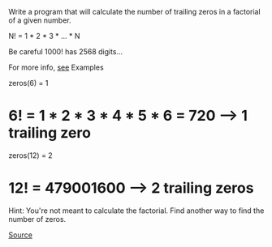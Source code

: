 Write a program that will calculate the number of trailing zeros in a factorial of a given number.

N! = 1 * 2 * 3 *  ... * N

Be careful 1000! has 2568 digits...

For more info, [see](http://mathworld.wolfram.com/Factorial.html)
Examples

zeros(6) = 1
# 6! = 1 * 2 * 3 * 4 * 5 * 6 = 720 --> 1 trailing zero

zeros(12) = 2
# 12! = 479001600 --> 2 trailing zeros

Hint: You're not meant to calculate the factorial. Find another way to find the number of zeros.

[Source](https://www.codewars.com/kata/52f787eb172a8b4ae1000a34)
